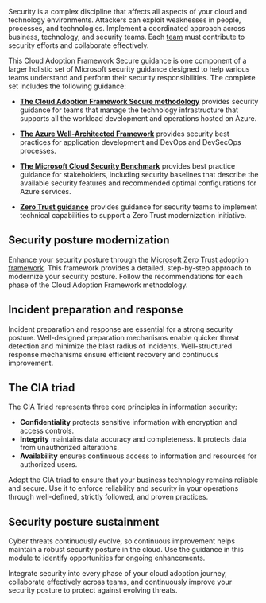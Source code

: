 Security is a complex discipline that affects all aspects of your cloud and technology environments. Attackers can exploit weaknesses in people, processes, and technologies. Implement a coordinated approach across business, technology, and security teams. Each [team](/azure/cloud-adoption-framework/secure/teams-roles) must contribute to security efforts and collaborate effectively.

This Cloud Adoption Framework Secure guidance is one component of a larger holistic set of Microsoft security guidance designed to help various teams understand and perform their security responsibilities. The complete set includes the following guidance:

- **[The Cloud Adoption Framework Secure methodology](/azure/cloud-adoption-framework/secure/overview)** provides security guidance for teams that manage the technology infrastructure that supports all the workload development and operations hosted on Azure.

- **[The Azure Well-Architected Framework](/azure/well-architected/security/)** provides security best practices for application development and DevOps and DevSecOps processes.

- **[The Microsoft Cloud Security Benchmark](/security/benchmark/azure/)** provides best practice guidance for stakeholders, including security baselines that describe the available security features and recommended optimal configurations for Azure services.
- **[Zero Trust guidance](/security/zero-trust/)** provides guidance for security teams to implement technical capabilities to support a Zero Trust modernization initiative.

## Security posture modernization

Enhance your security posture through the [Microsoft Zero Trust adoption framework](/security/zero-trust/adopt/zero-trust-adoption-overview). This framework provides a detailed, step-by-step approach to modernize your security posture. Follow the recommendations for each phase of the Cloud Adoption Framework methodology.

## Incident preparation and response

Incident preparation and response are essential for a strong security posture. Well-designed preparation mechanisms enable quicker threat detection and minimize the blast radius of incidents. Well-structured response mechanisms ensure efficient recovery and continuous improvement.

## The CIA triad

The CIA Triad represents three core principles in information security:

- **Confidentiality** protects sensitive information with encryption and access controls.
- **Integrity** maintains data accuracy and completeness. It protects data from unauthorized alterations.
- **Availability** ensures continuous access to information and resources for authorized users.

Adopt the CIA triad to ensure that your business technology remains reliable and secure. Use it to enforce reliability and security in your operations through well-defined, strictly followed, and proven practices.

## Security posture sustainment

Cyber threats continuously evolve, so continuous improvement helps maintain a robust security posture in the cloud. Use the guidance in this module to identify opportunities for ongoing enhancements.

Integrate security into every phase of your cloud adoption journey, collaborate effectively across teams, and continuously improve your security posture to protect against evolving threats.